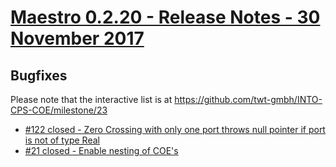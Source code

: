 
# [Maestro 0.2.20 - Release Notes - 30 November 2017](https://github.com/twt-gmbh/INTO-CPS-COE/milestone/23)

## Bugfixes

Please note that the interactive list is at <https://github.com/twt-gmbh/INTO-CPS-COE/milestone/23>
* [#122 closed - Zero Crossing with only one port throws null pointer if port is not of type Real](https://github.com/twt-gmbh/INTO-CPS-COE/issues/122)
* [#21 closed - Enable nesting of COE's](https://github.com/twt-gmbh/INTO-CPS-COE/issues/21)
